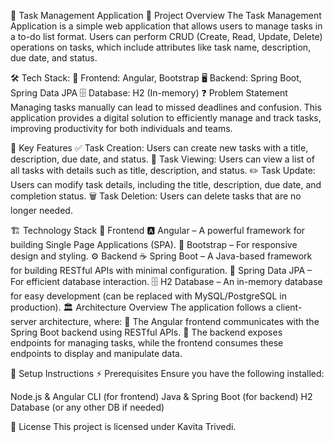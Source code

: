 📝 Task Management Application
🚀 Project Overview
The Task Management Application is a simple web application that allows users to manage tasks in a to-do list format. Users can perform CRUD (Create, Read, Update, Delete) operations on tasks, which include attributes like task name, description, due date, and status.


🛠 Tech Stack:
🎨 Frontend: Angular, Bootstrap
🖥 Backend: Spring Boot, Spring Data JPA
🗄 Database: H2 (In-memory)
❓ Problem Statement
Managing tasks manually can lead to missed deadlines and confusion. This application provides a digital solution to efficiently manage and track tasks, improving productivity for both individuals and teams.

🔑 Key Features
✅ Task Creation: Users can create new tasks with a title, description, due date, and status.
👀 Task Viewing: Users can view a list of all tasks with details such as title, description, and status.
✏️ Task Update: Users can modify task details, including the title, description, due date, and completion status.
🗑 Task Deletion: Users can delete tasks that are no longer needed.

🏗 Technology Stack
🎨 Frontend
🅰️ Angular – A powerful framework for building Single Page Applications (SPA).
🎨 Bootstrap – For responsive design and styling.
⚙ Backend
☕ Spring Boot – A Java-based framework for building RESTful APIs with minimal configuration.
📂 Spring Data JPA – For efficient database interaction.
🗄 H2 Database – An in-memory database for easy development (can be replaced with MySQL/PostgreSQL in production).
🏛 Architecture Overview
The application follows a client-server architecture, where:
📡 The Angular frontend communicates with the Spring Boot backend using RESTful APIs.
🔗 The backend exposes endpoints for managing tasks, while the frontend consumes these endpoints to display and manipulate data.

📌 Setup Instructions
⚡ Prerequisites
Ensure you have the following installed:

Node.js & Angular CLI (for frontend)
Java & Spring Boot (for backend)
H2 Database (or any other DB if needed)



📜 License
This project is licensed under Kavita Trivedi.

